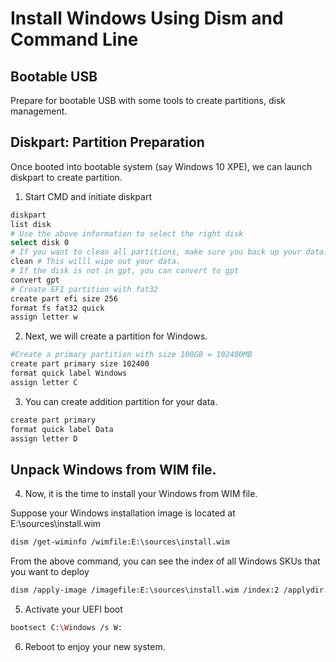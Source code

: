 # Install Windows Using Dism and Command Line

## Bootable USB

Prepare for bootable USB with some tools to create partitions, disk management.

## Diskpart: Partition Preparation

Once booted into bootable system (say Windows 10 XPE), we can launch diskpart to create partition.

1. Start CMD and initiate diskpart

```sh
diskpart
list disk
# Use the above information to select the right disk
select disk 0
# If you want to clean all partitions, make sure you back up your data.
clean # This willl wipe out your data.
# If the disk is not in gpt, you can convert to gpt
convert gpt
# Create EFI partition with fat32
create part efi size 256
format fs fat32 quick
assign letter w
```

2. Next, we will create a partition for Windows.

```sh
#Create a primary partition with size 100GB = 102400MB
create part primary size 102400
format quick label Windows
assign letter C
```

3. You can create addition partition for your data.

```sh
create part primary
format quick label Data
assign letter D
```

## Unpack Windows from WIM file.

4. Now, it is the time to install your Windows from WIM file.

Suppose your Windows installation image is located at E:\sources\install.wim

```sh
dism /get-wiminfo /wimfile:E:\sources\install.wim
```

From the above command, you can see the index of all Windows SKUs that you want to deploy

```sh
dism /apply-image /imagefile:E:\sources\install.wim /index:2 /applydir:C:\
```

5. Activate your UEFI boot

```sh
bootsect C:\Windows /s W:
```

6. Reboot to enjoy your new system.


